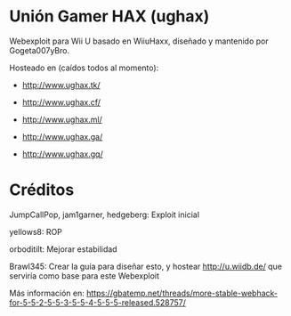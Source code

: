 # Unión Gamer HAX (ughax)

Webexploit para Wii U basado en WiiuHaxx, diseñado y mantenido por Gogeta007yBro.

Hosteado en (caídos todos al momento):

- http://www.ughax.tk/

- http://www.ughax.cf/

- http://www.ughax.ml/

- http://www.ughax.ga/

- http://www.ughax.gq/


# Créditos

JumpCallPop, jam1garner, hedgeberg: Exploit inicial

yellows8: ROP

orboditilt: Mejorar estabilidad

Brawl345: Crear la guía para diseñar esto, y hostear http://u.wiidb.de/ que serviría como base para este Webexploit

Más información en: https://gbatemp.net/threads/more-stable-webhack-for-5-5-2-5-5-3-5-5-4-5-5-5-released.528757/
